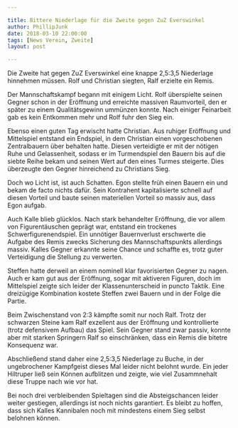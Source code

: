 ```yaml
---

title: Bittere Niederlage für die Zweite gegen ZuZ Everswinkel
author: PhillipJunk
date: 2018-03-10 22:00:00
tags: [News Verein, Zweite]
layout: post

---
```

Die Zweite hat gegen ZuZ Everswinkel eine knappe 2,5:3,5 Niederlage hinnehmen müssen. Rolf und Christian siegten, Ralf erzielte ein Remis.
<!-- continue -->

Der Mannschaftskampf begann mit einigem Licht. Rolf überspielte seinen Gegner schon in der Eröffnung und erreichte massiven Raumvorteil, den er später zu einem Qualitätsgewinn ummünzen konnte. Nach einiger Feinarbeit gab es kein Entkommen mehr und Rolf fuhr den Sieg ein.

Ebenso einen guten Tag erwischt hatte Christian. Aus ruhiger Eröffnung und Mittelspiel entstand ein Endspiel, in dem Christian einen vorgeschobenen Zentralbauern über behalten hatte. Diesen verteidigte er mit der nötigen Ruhe und Gelassenheit, sodass er im Turmendspiel den Bauern bis auf die siebte Reihe bekam und seinen Wert auf den eines Turmes steigerte. Dies überzeugte den Gegner hinreichend zu Christians Sieg.

Doch wo Licht ist, ist auch Schatten. Egon stellte früh einen Bauern ein und bekam de facto nichts dafür. Sein Kontrahent kapitalisierte schnell auf diesen Vorteil und baute seinen materiellen Vorteil so massiv aus, dass Egon aufgab.

Auch Kalle blieb glücklos. Nach stark behandelter Eröffnung, die vor allem von Figurentäuschen geprägt war, entstand ein trockenes Schwerfigurenendspiel. Ein unnötiger Bauernverlust erschwerte die Aufgabe des Remis zwecks Sicherung des Mannschaftspunkts allerdings massiv. Kalles Gegner erkannte seine Chance und schaffte es, trotz guter Verteidigung die Stellung zu verwerten.

Steffen hatte derweil an einem nominell klar favorisierten Gegner zu nagen. Auch er kam gut aus der Eröffnung, sogar mit aktiveren Figuren, doch im Mittelspiel zeigte sich leider der Klassenunterscheid in puncto Taktik. Eine dreizügige Kombination kostete Steffen zwei Bauern und in der Folge die Partie. 

Beim Zwischenstand von 2:3 kämpfte somit nur noch Ralf. Trotz der schwarzen Steine kam Ralf exzellent aus der Eröffnung und kontrollierte (trotz defensivem Aufbau) das Spiel. Sein Gegner stand zwar passiv, konnte aber mit starken Springern Ralf so einschränken, dass ein Remis die bitetre Konsequenz war.

Abschließend stand daher eine 2,5:3,5 Niederlage zu Buche, in der ungebrochener Kampfgeist dieses Mal leider nicht belohnt wurde. Ein jeder Hiltruper ließ sein Können aufblitzen und zeigte, wie viel Zusammnehalt diese Truppe nach wie vor hat.

Bei noch drei verbleibenden Spieltagen sind die Absteigschancen leider weiter gestiegen, allerdings ist noch nichts garantiert. Es bleibt zu hoffen, dass sich Kalles Kannibalen noch mit mindestens einem Sieg selbst belohnen können.
